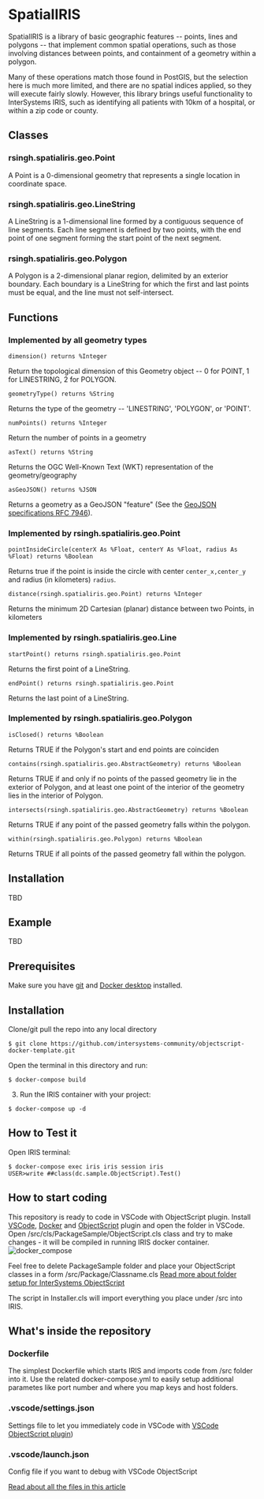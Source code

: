 # SpatialIRIS

SpatialIRIS is a library of basic geographic features -- points, lines and polygons -- that implement common spatial operations, such as those involving distances between points, and containment of a geometry within a polygon. 

Many of these operations match those found in PostGIS, but the selection here is much more limited, and there are no spatial indices applied, so they will execute fairly slowly. However, this library brings useful functionality to InterSystems IRIS, such as identifying all patients with 10km of a hospital, or within a zip code or county.

## Classes

### rsingh.spatialiris.geo.Point

A Point is a 0-dimensional geometry that represents a single location in coordinate space.

### rsingh.spatialiris.geo.LineString

A LineString is a 1-dimensional line formed by a contiguous sequence of line segments. Each line segment is defined by two points, with the end point of one segment forming the start point of the next segment.

### rsingh.spatialiris.geo.Polygon

A Polygon is a 2-dimensional planar region, delimited by an exterior boundary. Each boundary is a LineString for which the first and last points must be equal, and the line must not self-intersect.

## Functions

### Implemented by all geometry types

`dimension() returns %Integer`

Return the topological dimension of this Geometry object -- 0 for POINT, 1 for LINESTRING, 2 for POLYGON.

`geometryType() returns %String`

Returns the type of the geometry -- 'LINESTRING', 'POLYGON', or 'POINT'.

`numPoints() returns %Integer`

Return the number of points in a geometry

`asText() returns %String`

Returns the OGC Well-Known Text (WKT) representation of the geometry/geography

`asGeoJSON() returns %JSON`

Returns a geometry as a GeoJSON "feature" (See the [GeoJSON specifications RFC 7946](https://tools.ietf.org/html/rfc7946)).

### Implemented by rsingh.spatialiris.geo.Point

`pointInsideCircle(centerX As %Float, centerY As %Float, radius As %Float) returns %Boolean`

Returns true if the point is inside the circle with center `center_x,center_y` and radius (in kilometers) `radius`.

`distance(rsingh.spatialiris.geo.Point) returns %Integer`

Returns the minimum 2D Cartesian (planar) distance between two Points, in kilometers

### Implemented by rsingh.spatialiris.geo.Line

`startPoint() returns rsingh.spatialiris.geo.Point`

Returns the first point of a LineString.

`endPoint() returns rsingh.spatialiris.geo.Point`

Returns the last point of a LineString.

### Implemented by rsingh.spatialiris.geo.Polygon

`isClosed() returns %Boolean`

Returns TRUE if the Polygon's start and end points are coinciden

`contains(rsingh.spatialiris.geo.AbstractGeometry) returns %Boolean`

Returns TRUE if and only if no points of the passed geometry lie in the exterior of Polygon, and at least one point of the interior of the geometry lies in the interior of Polygon.

`intersects(rsingh.spatialiris.geo.AbstractGeometry) returns %Boolean`

Returns TRUE if any point of the passed geometry falls within the polygon.

`within(rsingh.spatialiris.geo.Polygon) returns %Boolean`

Returns TRUE if all points of the passed geometry fall within the polygon.

## Installation

TBD

## Example

TBD

## Prerequisites
Make sure you have [git](https://git-scm.com/book/en/v2/Getting-Started-Installing-Git) and [Docker desktop](https://www.docker.com/products/docker-desktop) installed.

## Installation 

Clone/git pull the repo into any local directory

```
$ git clone https://github.com/intersystems-community/objectscript-docker-template.git
```

Open the terminal in this directory and run:

```
$ docker-compose build
```

3. Run the IRIS container with your project:

```
$ docker-compose up -d
```

## How to Test it

Open IRIS terminal:

```
$ docker-compose exec iris iris session iris
USER>write ##class(dc.sample.ObjectScript).Test()
```
## How to start coding
This repository is ready to code in VSCode with ObjectScript plugin.
Install [VSCode](https://code.visualstudio.com/), [Docker](https://marketplace.visualstudio.com/items?itemName=ms-azuretools.vscode-docker) and [ObjectScript](https://marketplace.visualstudio.com/items?itemName=daimor.vscode-objectscript) plugin and open the folder in VSCode.
Open /src/cls/PackageSample/ObjectScript.cls class and try to make changes - it will be compiled in running IRIS docker container.
![docker_compose](https://user-images.githubusercontent.com/2781759/76656929-0f2e5700-6547-11ea-9cc9-486a5641c51d.gif)

Feel free to delete PackageSample folder and place your ObjectScript classes in a form
/src/Package/Classname.cls
[Read more about folder setup for InterSystems ObjectScript](https://community.intersystems.com/post/simplified-objectscript-source-folder-structure-package-manager)

The script in Installer.cls will import everything you place under /src into IRIS.


## What's inside the repository

### Dockerfile

The simplest Dockerfile which starts IRIS and imports code from /src folder into it.
Use the related docker-compose.yml to easily setup additional parametes like port number and where you map keys and host folders.


### .vscode/settings.json

Settings file to let you immediately code in VSCode with [VSCode ObjectScript plugin](https://marketplace.visualstudio.com/items?itemName=daimor.vscode-objectscript))

### .vscode/launch.json
Config file if you want to debug with VSCode ObjectScript

[Read about all the files in this article](https://community.intersystems.com/post/dockerfile-and-friends-or-how-run-and-collaborate-objectscript-projects-intersystems-iris)
